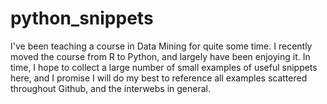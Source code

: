 # python_snippets

I've been teaching a course in Data Mining for quite some time. I recently moved the course from R
 to Python, and largely have been enjoying it. In time, I hope to collect a large number of small examples of useful snippets here, and I promise I will do my best to reference all examples scattered throughout Github, and the interwebs in general.
